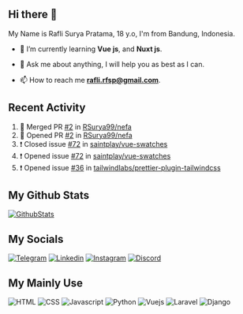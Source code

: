 ## Hi there 👋

My Name is Rafli Surya Pratama, 18 y.o, I'm from Bandung, Indonesia.

<!-- - 🔭 I’m currently working as a freelancer. -->

- 🌱 I’m currently learning **Vue js**, and **Nuxt js**.

- 💬 Ask me about anything, I will help you as best as I can.

- 📫 How to reach me **rafli.rfsp@gmail.com**.

## Recent Activity

<!--START_SECTION:activity-->
1. 🎉 Merged PR [#2](https://github.com/RSurya99/nefa/pull/2) in [RSurya99/nefa](https://github.com/RSurya99/nefa)
2. 💪 Opened PR [#2](https://github.com/RSurya99/nefa/pull/2) in [RSurya99/nefa](https://github.com/RSurya99/nefa)
3. ❗️ Closed issue [#72](https://github.com/saintplay/vue-swatches/issues/72) in [saintplay/vue-swatches](https://github.com/saintplay/vue-swatches)
4. ❗️ Opened issue [#72](https://github.com/saintplay/vue-swatches/issues/72) in [saintplay/vue-swatches](https://github.com/saintplay/vue-swatches)
5. ❗️ Opened issue [#36](https://github.com/tailwindlabs/prettier-plugin-tailwindcss/issues/36) in [tailwindlabs/prettier-plugin-tailwindcss](https://github.com/tailwindlabs/prettier-plugin-tailwindcss)
<!--END_SECTION:activity-->


## My Github Stats

[![GithubStats](https://github-readme-stats.vercel.app/api?username=rsurya99&show_icons=true&theme=tokyonight)](https://github.com/rsurya99)

## My Socials

[![Telegram](https://img.shields.io/badge/Telegram-2CA5E0?style=for-the-badge&logo=telegram&logoColor=white)](https://t.me/Rsurya99)
[![Linkedin](https://img.shields.io/badge/LinkedIn-0077B5?style=for-the-badge&logo=linkedin&logoColor=white)](https://www.linkedin.com/in/rafli-surya-pratama-606962220)
[![Instagram](https://img.shields.io/badge/Instagram-E4405F?style=for-the-badge&logo=instagram&logoColor=white)](https://www.instagram.com/rsurya99/)
[![Discord](https://img.shields.io/badge/Discord-7289DA?style=for-the-badge&logo=discord&logoColor=white)](https://discordapp.com/users/438594052514906112/)

## My Mainly Use

![HTML](https://img.shields.io/badge/HTML5-E34F26?style=for-the-badge&logo=html5&logoColor=white)
![CSS](https://img.shields.io/badge/CSS3-1572B6?style=for-the-badge&logo=css3&logoColor=white)
![Javascript](https://img.shields.io/badge/JavaScript-323330?style=for-the-badge&logo=javascript&logoColor=F7DF1E)
![Python](https://img.shields.io/badge/Python-3776AB?style=for-the-badge&logo=python&logoColor=white)
![Vuejs](https://img.shields.io/badge/Vue.js-35495E?style=for-the-badge&logo=vuedotjs&logoColor=4FC08D)
![Laravel](https://img.shields.io/badge/Laravel-FF2D20?style=for-the-badge&logo=laravel&logoColor=white)
![Django](https://img.shields.io/badge/Django-092E20?style=for-the-badge&logo=django&logoColor=white)

